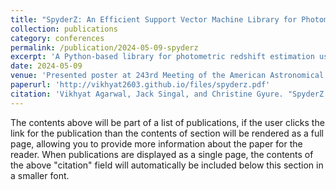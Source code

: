 ```yaml
---
title: "SpyderZ: An Efficient Support Vector Machine Library for Photometric Redshift Estimation and Redshift Probability Information"
collection: publications
category: conferences
permalink: /publication/2024-05-09-spyderz
excerpt: 'A Python-based library for photometric redshift estimation using support vector machines (implemented with scikit-learn).'
date: 2024-05-09
venue: 'Presented poster at 243rd Meeting of the American Astronomical Society, 2024'
paperurl: 'http://vikhyat2603.github.io/files/spyderz.pdf'
citation: 'Vikhyat Agarwal, Jack Singal, and Christine Gyure. "SpyderZ: an efficient support vector machine library for photometric redshift estimation and redshift probability information." <i>Research Notes of the AAS</i> 8.5 (2024): 126.'
---
```


The contents above will be part of a list of publications, if the user clicks the link for the publication than the contents of section will be rendered as a full page, allowing you to provide more information about the paper for the reader. When publications are displayed as a single page, the contents of the above "citation" field will automatically be included below this section in a smaller font.
